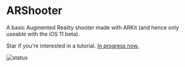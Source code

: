 # ARShooter

A basic Augmented Reality shooter made with ARKit (and hence only useable with the iOS 11 beta).

Star if you're interested in a tutorial. [In progress now.](http://texnotes.me/post/5/)

![status](https://user-images.githubusercontent.com/13244177/26856310-c307c046-4ad7-11e7-9689-7dba5ed01845.gif "Status GIF")
